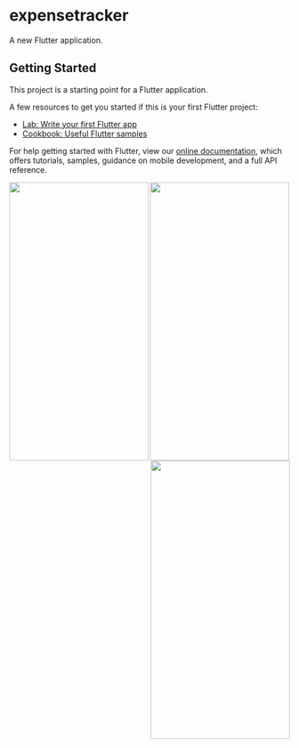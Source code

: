 # expensetracker

A new Flutter application.

## Getting Started

This project is a starting point for a Flutter application.

A few resources to get you started if this is your first Flutter project:

- [Lab: Write your first Flutter app](https://flutter.dev/docs/get-started/codelab)
- [Cookbook: Useful Flutter samples](https://flutter.dev/docs/cookbook)

For help getting started with Flutter, view our
[online documentation](https://flutter.dev/docs), which offers tutorials,
samples, guidance on mobile development, and a full API reference.

<p>
<img src="https://user-images.githubusercontent.com/52540265/83335117-1d7b4c00-a2c8-11ea-9d98-7ba47491b594.png" width="250" height="500" align="left">
 
 <img src="https://user-images.githubusercontent.com/52540265/83335356-edcd4380-a2c9-11ea-9ca9-b274bc7e3177.gif" width="250" height="500" align="right">
 
 <img src="https://user-images.githubusercontent.com/52540265/83335430-659b6e00-a2ca-11ea-91b6-bf322781b458.gif" width="250" height="500">
 </p>


